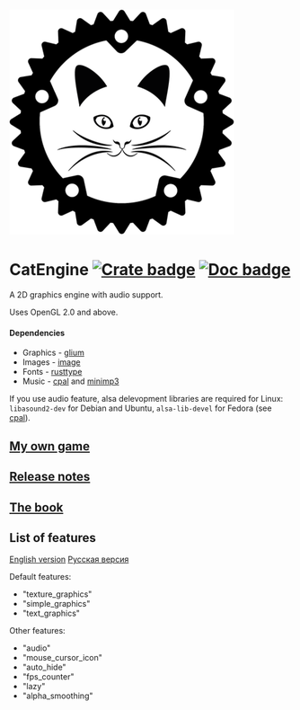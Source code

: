 # ![logo](https://github.com/Clomance/CatEngine/raw/master/logo_400x400.png)

# CatEngine [![Crate badge]][crates.io] [![Doc badge]][doc.rs]

[Crate badge]:http://meritbadge.herokuapp.com/cat_engine
[crates.io]:https://crates.io/crates/cat_engine

[Doc badge]:https://img.shields.io/badge/documentation-doc.rs-green
[doc.rs]:https://docs.rs/cat_engine/


A 2D graphics engine with audio support.

Uses OpenGL 2.0 and above.

#### Dependencies
 - Graphics - [glium](https://github.com/glium/glium)
 - Images - [image](https://github.com/image-rs/image)
 - Fonts - [rusttype](https://gitlab.redox-os.org/redox-os/rusttype)
 - Music - [cpal](https://github.com/RustAudio/cpal) and [minimp3](https://github.com/germangb/minimp3-rs)

If you use audio feature, alsa delevopment libraries are required for Linux: `libasound2-dev` for Debian and Ubuntu, `alsa-lib-devel` for Fedora (see [cpal](https://github.com/RustAudio/cpal)).

## [My own game](https://github.com/Clomance/Visual-Novel)

## [Release notes](RELEASE-NOTES.MD)

## [The book](book/README.MD)

## List of features
[English version](book/EN/features.md)
[Русская версия](book/RUS/features.md)

Default features:
 - "texture_graphics"
 - "simple_graphics"
 - "text_graphics"

Other features:
 - "audio"
 - "mouse_cursor_icon"
 - "auto_hide"
 - "fps_counter"
 - "lazy"
 - "alpha_smoothing"